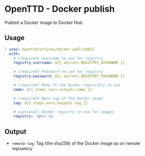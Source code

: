 # OpenTTD - Docker publish

Publish a Docker image to Docker Hub.

## Usage

```yaml
- uses: openttd/actions/docker-publish@v2
  with:
    # (required) Username to use for registry
    registry-username: ${{ secrets.REGISTRY_USERNAME }}

    # (required) Password to use for registry
    registry-password: ${{ secrets.REGISTRY_PASSWORD }}

    # (required) Name fo the Docker repository to use
    name: ${{ steps.vars.outputs.name }}

    # (required) Main tag of the Docker image
    tag: ${{ steps.vars.outputs.tag }}

    # (optional) Docker registry to use for images
    registry: 'ghcr.io'
```

## Output

- `remote-tag`: Tag (the sha256) of the Docker image as on remote repository
